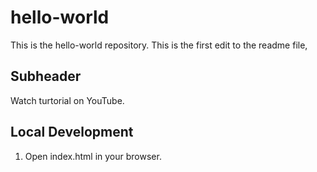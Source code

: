 # hello-world

This is the hello-world repository.
This is the first edit to the readme file,

## Subheader

Watch turtorial on YouTube.

## Local Development

1. Open index.html in your browser.
